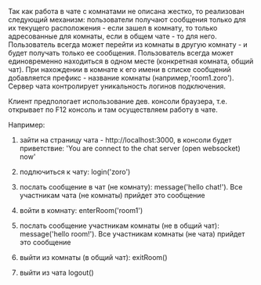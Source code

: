 Так как работа в чате с комнатами не описана жестко, то реализован следующий механизм:
пользователи получают сообщения только для их текущего расположения - если зашел в комнату, 
то только адресованные для комнаты, ecли в общем чате - то для него. 
Пользователь всегда может перейти из комнаты в другую комнату - и будет получать только ее сообщения. 
Пользователь всегда может единовременно находиться в одном месте (конкретная комната, общий чат).
При нахождении в комнате к его имени в списке сообщений добавляется префикс - название комнаты 
(например,'room1.zoro'). Сервер чата контролирует уникальность логинов подключения.

Клиент предпологает использование дев. консоли браузера, т.е. открывает по F12 консоль и там осуществляем
работу в чате. 

Например:

1) зайти на страницу чата - http://localhost:3000, в консоли будет приветствие: 
'You are connect to the chat server (open websocket) now'

2) подлючиться к чату: login('zoro')

3) послать сообщение в чат (не комнату): message('hello chat!'). Все участникам чата (не комнаты) прийдет это сообщение

4) войти в комнату: enterRoom('room1')

5) послать сообщение участникам комнаты (не в общий чат): message('hello room!'). Все участникам комнаты (не чата) прийдет это сообщение

6) выйти из комнаты (в общий чат): exitRoom()

7) выйти из чата logout()

